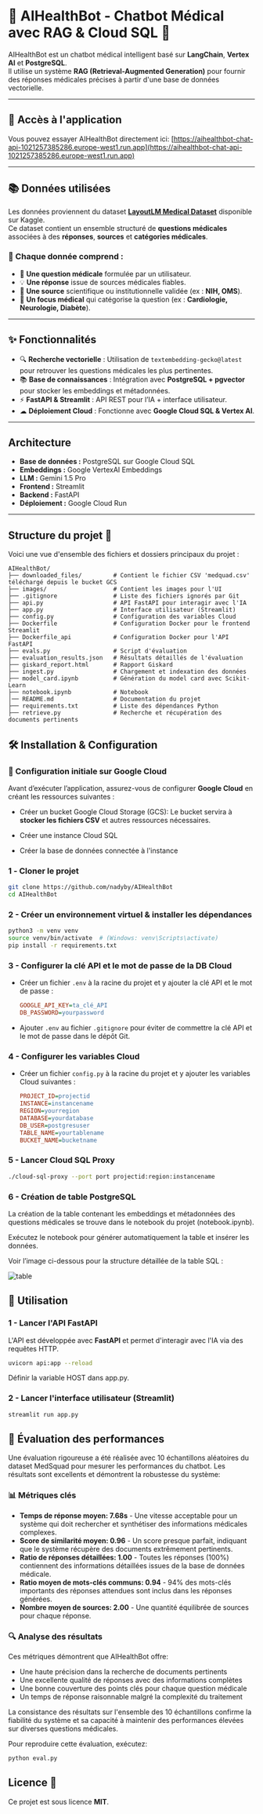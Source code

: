 # 🏥 AIHealthBot - Chatbot Médical avec RAG & Cloud SQL 🚀

AIHealthBot est un chatbot médical intelligent basé sur **LangChain**, **Vertex AI** et **PostgreSQL**.  
Il utilise un système **RAG (Retrieval-Augmented Generation)** pour fournir des réponses médicales précises à partir d'une base de données vectorielle.

---
## 🔗 Accès à l'application
Vous pouvez essayer AIHealthBot directement ici: [https://aihealthbot-chat-api-1021257385286.europe-west1.run.app](https://aihealthbot-chat-api-1021257385286.europe-west1.run.app)

---
## 📚 Données utilisées

Les données proviennent du dataset **[LayoutLM Medical Dataset](https://www.kaggle.com/datasets/jpmiller/layoutlm/data)** disponible sur Kaggle.  
Ce dataset contient un ensemble structuré de **questions médicales** associées à des **réponses**, **sources** et **catégories médicales**.

### 📌 Chaque donnée comprend :
- 📝 **Une question médicale** formulée par un utilisateur.
- 💡 **Une réponse** issue de sources médicales fiables.
- 📌 **Une source** scientifique ou institutionnelle validée (ex : **NIH, OMS**).
- 🧠 **Un focus médical** qui catégorise la question (ex : **Cardiologie, Neurologie, Diabète**).

---
## ✨ Fonctionnalités
- 🔍 **Recherche vectorielle** : Utilisation de `textembedding-gecko@latest` pour retrouver les questions médicales les plus pertinentes.
- 📚 **Base de connaissances** : Intégration avec **PostgreSQL + pgvector** pour stocker les embeddings et métadonnées.
- ⚡ **FastAPI & Streamlit** : API REST pour l’IA + interface utilisateur.
- ☁ **Déploiement Cloud** : Fonctionne avec **Google Cloud SQL & Vertex AI**.

---
## Architecture

- **Base de données :** PostgreSQL sur Google Cloud SQL
- **Embeddings :** Google VertexAI Embeddings
- **LLM :** Gemini 1.5 Pro
- **Frontend :** Streamlit
- **Backend :** FastAPI
- **Déploiement :** Google Cloud Run

---

## Structure du projet 📂

Voici une vue d'ensemble des fichiers et dossiers principaux du projet :

```plaintext
AIHealthBot/
├── downloaded_files/         # Contient le fichier CSV 'medquad.csv' téléchargé depuis le bucket GCS  
├── images/                   # Contient les images pour l'UI
├── .gitignore                # Liste des fichiers ignorés par Git  
├── api.py                    # API FastAPI pour interagir avec l'IA
├── app.py                    # Interface utilisateur (Streamlit) 
├── config.py                 # Configuration des variables Cloud
├── Dockerfile                # Configuration Docker pour le frontend Streamlit
├── Dockerfile_api            # Configuration Docker pour l'API FastAPI
├── evals.py                  # Script d'évaluation
├── evaluation_results.json   # Résultats détaillés de l'évaluation
├── giskard_report.html       # Rapport Giskard
├── ingest.py                 # Chargement et indexation des données
├── model_card.ipynb          # Génération du model card avec Scikit-Learn
├── notebook.ipynb            # Notebook
│── README.md                 # Documentation du projet
├── requirements.txt          # Liste des dépendances Python
├── retrieve.py               # Recherche et récupération des documents pertinents
```

## 🛠️ Installation & Configuration

### 🔧 Configuration initiale sur Google Cloud

Avant d’exécuter l’application, assurez-vous de configurer **Google Cloud** en créant les ressources suivantes :

- Créer un bucket Google Cloud Storage (GCS): Le bucket servira à **stocker les fichiers CSV** et autres ressources nécessaires.  

- Créer une instance Cloud SQL

- Créer la base de données connectée à l'instance

### 1️ - **Cloner le projet**
```bash
git clone https://github.com/nadyby/AIHealthBot
cd AIHealthBot
```

### 2 - **Créer un environnement virtuel & installer les dépendances**
```bash
python3 -m venv venv
source venv/bin/activate  # (Windows: venv\Scripts\activate)
pip install -r requirements.txt
```

### 3 - **Configurer la clé API et le mot de passe de la DB Cloud**

   - Créer un fichier `.env` à la racine du projet et y ajouter la clé API et le mot de passe :
     ```ini
     GOOGLE_API_KEY=ta_clé_API
     DB_PASSWORD=yourpassword
     ```
   - Ajouter `.env` au fichier `.gitignore` pour éviter de commettre la clé API et le mot de passe dans le dépôt Git.

### 4 - **Configurer les variables Cloud**

- Créer un fichier `config.py` à la racine du projet et y ajouter les variables Cloud suivantes :
     ```ini
     PROJECT_ID=projectid
     INSTANCE=instancename
     REGION=yourregion
     DATABASE=yourdatabase
     DB_USER=postgresuser
     TABLE_NAME=yourtablename
     BUCKET_NAME=bucketname
     ```

### 5 - **Lancer Cloud SQL Proxy**
```bash
./cloud-sql-proxy --port port projectid:region:instancename
```

### 6 - **Création de table PostgreSQL**
La création de la table contenant les embeddings et métadonnées des questions médicales se trouve dans le notebook du projet (notebook.ipynb).

Exécutez le notebook pour générer automatiquement la table et insérer les données.

Voir l’image ci-dessous pour la structure détaillée de la table SQL : 

![table](images/table.png)

## 🚀 Utilisation

### 1 - **Lancer l'API FastAPI**
L'API est développée avec **FastAPI** et permet d'interagir avec l'IA via des requêtes HTTP.

```bash
uvicorn api:app --reload
```
Définir la variable HOST dans app.py.

### 2 - **Lancer l'interface utilisateur (Streamlit)**
```bash
streamlit run app.py
```

## 🧪 Évaluation des performances

Une évaluation rigoureuse a été réalisée avec 10 échantillons aléatoires du dataset MedSquad pour mesurer les performances du chatbot. Les résultats sont excellents et démontrent la robustesse du système:

### 📊 Métriques clés

- **Temps de réponse moyen: 7.68s** - Une vitesse acceptable pour un système qui doit rechercher et synthétiser des informations médicales complexes.
- **Score de similarité moyen: 0.96** - Un score presque parfait, indiquant que le système récupère des documents extrêmement pertinents.
- **Ratio de réponses détaillées: 1.00** - Toutes les réponses (100%) contiennent des informations détaillées issues de la base de données médicale.
- **Ratio moyen de mots-clés communs: 0.94** - 94% des mots-clés importants des réponses attendues sont inclus dans les réponses générées.
- **Nombre moyen de sources: 2.00** - Une quantité équilibrée de sources pour chaque réponse.

### 🔍 Analyse des résultats
Ces métriques démontrent que AIHealthBot offre:

- Une haute précision dans la recherche de documents pertinents
- Une excellente qualité de réponses avec des informations complètes
- Une bonne couverture des points clés pour chaque question médicale
- Un temps de réponse raisonnable malgré la complexité du traitement

La consistance des résultats sur l'ensemble des 10 échantillons confirme la fiabilité du système et sa capacité à maintenir des performances élevées sur diverses questions médicales.

Pour reproduire cette évaluation, exécutez:

```bash
python eval.py
```

## Licence 📜
Ce projet est sous licence **MIT**.